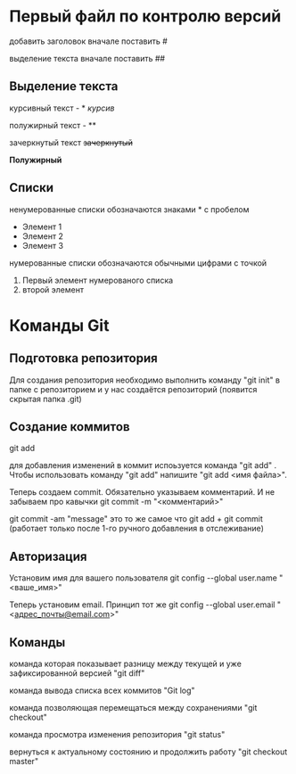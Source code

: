 # Первый файл по контролю версий

добавить заголовок вначале поставить #

выделение текста вначале поставить ##

## Выделение текста

курсивный текст - * *курсив*

полужирный текст - **

зачеркнутый текст ~~зачеркнутый~~

**Полужирный**

## Списки

ненумерованные списки обозначаются знаками * с пробелом


* Элемент 1
* Элемент 2
* Элемент 3

нумерованные списки обозначаются обычными цифрами с точкой

1. Первый элемент нумерованого списка
2. второй элемент

# Команды Git

## Подготовка репозитория
Для создания репозитория необходимо выполнить команду "git init" в папке с репозиторием и у нас создаётся репозиторий (появится скрытая папка .git)

## Cоздание коммитов

git add

для добавления изменений в коммит испоьзуется команда "git  add" . Чтобы использовать команду "git add" напишите "git add <имя файла>".

Теперь создаем commit. Обязательно указываем комментарий.
И не забываем про кавычки
git commit -m "<комментарий>"

git commit -am "message" это то же самое что git add + git commit (работает только после 1-го ручного добавления в отслеживание)

## Авторизация

Установим имя для вашего пользователя
git config --global user.name "<ваше_имя>"

Теперь установим email. Принцип тот же
git config --global user.email "<адрес_почты@email.com>"

## Команды

команда которая показывает разницу между текущей и уже зафиксированной версией
"git diff"

команда вывода списка всех коммитов
"Git log"

команда позволяющая перемещаться между сохранениями
"git checkout"

команда просмотра изменения репозитория
"git status"

вернуться к актуальному состоянию и продолжить работу
"git checkout master"